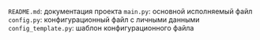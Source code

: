 `README.md`: документация проекта
`main.py`: основной исполняемый файл
`config.py`: конфигурационный файл с личными данными
`config_template.py`: шаблон конфигурационного файла